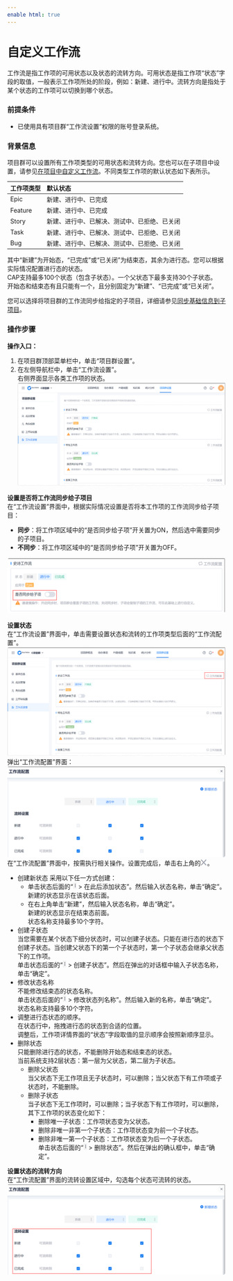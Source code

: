 ```yaml
---
enable html: true
---
```

# 自定义工作流

工作流是指工作项的可用状态以及状态的流转方向。可用状态是指工作项“状态”字段的取值，一般表示工作项所处的阶段，例如：新建、进行中。流转方向是指处于某个状态的工作项可以切换到哪个状态。

### 前提条件
* 已使用具有项目群“工作流设置”权限的账号登录系统。

### 背景信息
项目群可以设置所有工作项类型的可用状态和流转方向。您也可以在子项目中设置，请参见[在项目中自定义工作流](7.2.2-define-backlog-flow.md)。不同类型工作项的默认状态如下表所示。

|工作项类型|默认状态|
|:--------- |:-------- |
|Epic|新建、进行中、已完成|
|Feature|新建、进行中、已完成|
|Story|新建、进行中、已解决、测试中、已拒绝、已关闭|
|Task|新建、进行中、已解决、测试中、已拒绝、已关闭|
|Bug|新建、进行中、已解决、测试中、已拒绝、已关闭|

其中“新建”为开始态，“已完成”或“已关闭”为结束态，其余为进行态。您可以根据实际情况配置进行态的状态。           
CAP支持最多100个状态（包含子状态）。一个父状态下最多支持30个子状态。        
开始态和结束态有且只能有一个，且分别固定为“新建”、“已完成”或“已关闭”。

您可以选择将项目群的工作流同步给指定的子项目，详细请参见[同步基础信息到子项目](5.7.1.3-sych-basic-info-subproject.md)。

### 操作步骤
**操作入口：**
1. 在项目群顶部菜单栏中，单击“项目群设置”。
2. 在左侧导航栏中，单击“工作流设置”。    
    右侧界面显示各类工作项的状态。      
    <img src="fig/项目群-工作流设置01.png" style="zoom:50%">        

**设置是否将工作流同步给子项目**       
在“工作流设置”界面中，根据实际情况设置是否将本工作项的工作流同步给子项目：    
* **同步**：将工作项区域中的“是否同步给子项”开关置为ON，然后选中需要同步的子项目。     
* **不同步**：将工作项区域中的“是否同步给子项”开关置为OFF。        
<img src="fig/项目群-工作流-同步.png" style="zoom:50%">

**设置状态**      
在“工作流设置”界面中，单击需要设置状态和流转的工作项类型后面的“工作流配置”。         
  <img src="fig/项目群-流程设置.png" style="zoom:50%">           
弹出“工作流配置”界面：
 <img src="fig/项目群-工作流设置02.png" style="zoom:50%">     
在“工作流配置”界面中，按需执行相关操作。设置完成后，单击右上角的![](fig/close.png)。         
* 创建新状态
  采用以下任一方式创建：
  * 单击状态后面的“![](fig/rank.png) > 在此后添加状态”。然后输入状态名称，单击“确定”。           
    新建的状态显示在该状态后面。            
  * 在右上角单击“新建”，然后输入状态名称，单击“确定”。                  
    新建的状态显示在结束态前面。               
  状态名称支持最多10个字符。    
* 创建子状态       
    当您需要在某个状态下细分状态时，可以创建子状态。只能在进行态的状态下创建子状态。当创建父状态下的第一个子状态时，第一个子状态会继承父状态下的工作项。                       
    单击状态后面的“![](fig/rank.png) > 创建子状态”。然后在弹出的对话框中输入子状态名称，单击“确定”。  
* 修改状态名称                   
  不能修改结束态的状态名称。                        
  单击状态后面的“![](fig/rank.png) > 修改状态列名称”。然后输入新的名称，单击“确定”。                           
  状态名称支持最多10个字符。                      
* 调整进行态状态的顺序。                         
   在状态行中，拖拽进行态的状态到合适的位置。                                 
   调整后，工作项详情界面的“状态”字段取值的显示顺序会按照新顺序显示。                      
* 删除状态      
    只能删除进行态的状态，不能删除开始态和结束态的状态。      
    当前系统支持2层状态：第一层为父状态，第二层为子状态。      
  * 删除父状态       
    当父状态下无工作项且无子状态时，可以删除；当父状态下有工作项或子状态时，不能删除。
  * 删除子状态      
     当子状态下无工作项时，可以删除；当子状态下有工作项时，可以删除，其下工作项的状态变化如下：           
     * 删除唯一子状态：工作项状态变为父状态。       
     * 删除非唯一非第一个子状态：工作项状态变为前一个子状态。      
     * 删除非唯一第一个子状态：工作项状态变为后一个子状态。                
   单击状态后面的“![](fig/rank.png) > 删除状态”。然后在弹出的确认框中，单击“确定”。
      
**设置状态的流转方向**                     
  在“工作流配置”界面的流转设置区域中，勾选每个状态可流转的状态。                         
  <img src="fig/项目群-流转设置.png" style="zoom:50%">
